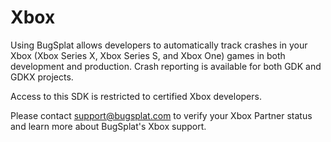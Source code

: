 # Xbox

Using BugSplat allows developers to automatically track crashes in your Xbox (Xbox Series X, Xbox Series S, and Xbox One) games in both development and production. Crash reporting is available for both GDK and GDKX projects.

Access to this SDK is restricted to certified Xbox developers.

Please contact [support@bugsplat.com](mailto:support@bugsplat.com) to verify your Xbox Partner status and learn more about BugSplat's Xbox support.
